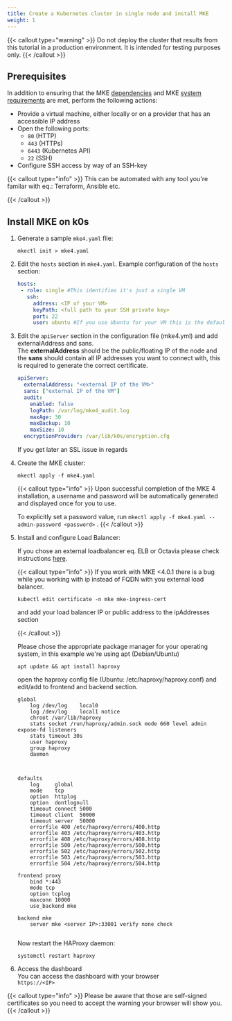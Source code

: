 ```yaml
---
title: Create a Kubernetes cluster in single node and install MKE
weight: 1
---
```


{{< callout type="warning" >}}
Do not deploy the cluster that results from this tutorial in a production environment. It is intended for testing purposes only.
{{< /callout >}}

## Prerequisites
In addition to ensuring that the MKE [dependencies](../../../getting-started/install-mke-cli) and MKE [system requirements](../../../getting-started/system-requirements) are met, perform the following actions:

- Provide a virtual machine, either locally or on a provider that has an accessible IP address
- Open the following ports:
  - `80` (HTTP)
  - `443` (HTTPs)
  - `6443` (Kubernetes API)
  - `22` (SSH)
- Configure SSH access by way of an SSH-key

{{< callout type="info" >}}
This can be automated with any tool you're familar with eq.: Terraform, Ansible etc.

{{< /callout >}}

## Install MKE on k0s

1. Generate a sample `mke4.yaml` file:

   ```shell
   mkectl init > mke4.yaml
   ```

2. Edit the `hosts` section in `mke4.yaml`. 
   Example configuration of the `hosts` section:

    ```yaml
    hosts:
     - role: single #This identifies it's just a single VM
       ssh:
         address: <IP of your VM>
         keyPath: <full path to your SSH private key> 
         port: 22
         user: ubuntu #If you use Ubuntu for your VM this is the default user
    ```
3. Edit the `apiServer` section in the configuration file (mke4.yml) and add externalAddress and sans. \
   The **externalAddress** should be the public/floating IP of the node and the **sans** should contain all IP addresses you want to connect with, this is required to generate the correct certificate.
    ```yaml
    apiServer:
      externalAddress: "<external IP of the VM>"
      sans: ["external IP of the VM"]
      audit:
        enabled: false
        logPath: /var/log/mke4_audit.log
        maxAge: 30
        maxBackup: 10
        maxSize: 10
      encryptionProvider: /var/lib/k0s/encryption.cfg
    ```
    If you get later an SSL issue in regards 

4. Create the MKE cluster:

   ```shell
   mkectl apply -f mke4.yaml
   ```

   {{< callout type="info" >}}
   Upon successful completion of the MKE 4 installation, a username and password
   will be automatically generated and displayed once for you to use.

   To explicitly set a password value, run `mkectl apply -f mke4.yaml --admin-password <password>` .
   {{< /callout >}}   
  

5. Install and configure Load Balancer: 
 
    If you chose an external loadbalancer eq. ELB or Octavia please check instructions [here](https://docs.mirantis.com/mke-docs/docs/getting-started/system-requirements/#load-balancer-requirements).

    {{< callout type="info" >}}
    If you work with MKE <4.0.1 there is a bug while you working with ip instead of FQDN with you external load balancer.

    ```shell
    kubectl edit certificate -n mke mke-ingress-cert
    ```
    and add your load balancer IP or public address to the ipAddresses section

    {{< /callout >}}



    Please chose the appropriate package manager for your operating system, in this example we're using apt (Debian/Ubuntu)


    ```shell
    apt update && apt install haproxy
    ```

    open the haproxy config file (Ubuntu: /etc/haproxy/haproxy.conf) and edit/add to frontend and backend section. 

    ```shell
    global
        log /dev/log    local0 
        log /dev/log    local1 notice
        chroot /var/lib/haproxy
        stats socket /run/haproxy/admin.sock mode 660 level admin expose-fd listeners
        stats timeout 30s
        user haproxy
        group haproxy
        daemon



    defaults
        log     global
        mode    tcp
        option  httplog
        option  dontlognull
        timeout connect 5000
        timeout client  50000
        timeout server  50000
        errorfile 400 /etc/haproxy/errors/400.http
        errorfile 403 /etc/haproxy/errors/403.http
        errorfile 408 /etc/haproxy/errors/408.http
        errorfile 500 /etc/haproxy/errors/500.http
        errorfile 502 /etc/haproxy/errors/502.http
        errorfile 503 /etc/haproxy/errors/503.http
        errorfile 504 /etc/haproxy/errors/504.http

    frontend proxy
        bind *:443
        mode tcp
        option tcplog
        maxconn 10000
        use_backend mke

    backend mke
        server mke <server IP>:33001 verify none check
                                                     
    ```
    Now restart the HAProxy daemon:
    ```shell
    systemctl restart haproxy
    ````


6. Access the dashboard \
  You can access the dashboard with your browser \
  ```https://<IP>```

  {{< callout type="info" >}}
  Please be aware that those are self-signed certificates so you need to accept the warning your browser will show you.
  {{< /callout >}}   
